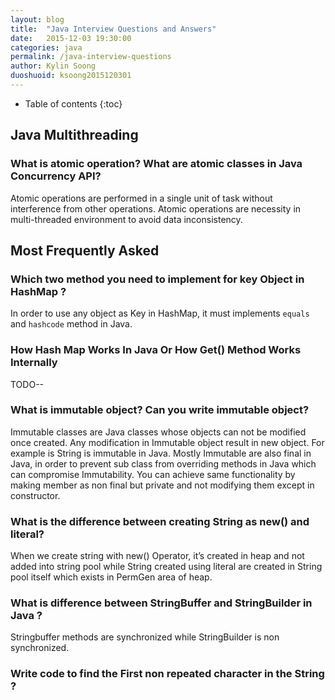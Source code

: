 ```yaml
---
layout: blog
title:  "Java Interview Questions and Answers"
date:   2015-12-03 19:30:00
categories: java
permalink: /java-interview-questions
author: Kylin Soong
duoshuoid: ksoong2015120301
---
```


* Table of contents
{:toc}

## Java Multithreading

### What is atomic operation? What are atomic classes in Java Concurrency API?

Atomic operations are performed in a single unit of task without interference from other operations. Atomic operations are necessity in multi-threaded environment to avoid data inconsistency.

## Most Frequently Asked 

### Which two method you need to implement for key Object in HashMap ?

In order to use any object as Key in HashMap, it must implements `equals` and `hashcode` method in Java.

### How Hash Map Works In Java Or How Get() Method Works Internally

TODO--

### What is immutable object? Can you write immutable object?

Immutable classes are Java classes whose objects can not be modified once created. Any modification in Immutable object result in new object. For example is String is immutable in Java. Mostly Immutable are also final in Java, in order to prevent sub class from overriding methods in Java which can compromise Immutability. You can achieve same functionality by making member as non final but private and not modifying them except in constructor.

### What is the difference between creating String as new() and literal?

When we create string with new() Operator, it’s created in heap and not added into string pool while String created using literal are created in String pool itself which exists in PermGen area of heap.

### What is difference between StringBuffer and StringBuilder in Java ?

Stringbuffer methods are synchronized while StringBuilder is non synchronized.

### Write code to find the First non repeated character in the String  ?



